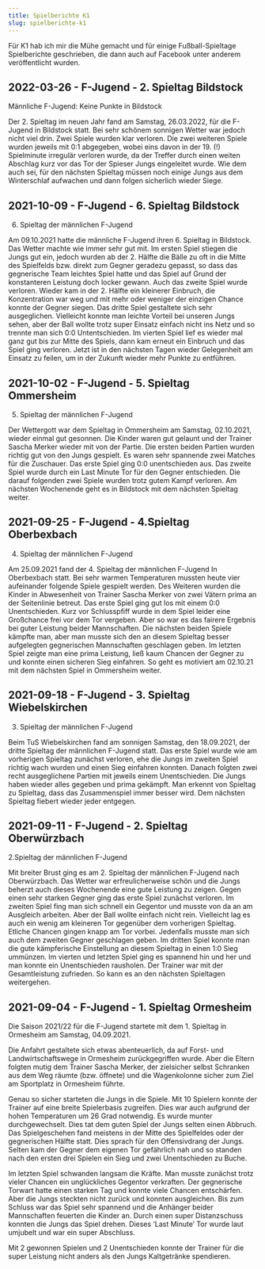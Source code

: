 ```yaml
---
title: Spielberichte K1
slug: spielberichte-k1
---
```


Für K1 hab ich mir die Mühe gemacht und für einige Fußball-Spieltage Spielberichte geschrieben, die dann auch auf Facebook unter anderem veröffentlicht wurden.

## 2022-03-26 - F-Jugend - 2. Spieltag Bildstock

Männliche F-Jugend: Keine Punkte in Bildstock

Der 2. Spieltag im neuen Jahr fand am Samstag, 26.03.2022, für die F-Jugend in Bildstock statt.
Bei sehr schönem sonnigen Wetter war jedoch nicht viel drin. Zwei Spiele wurden klar verloren. Die zwei weiteren Spiele wurden jeweils mit 0:1 abgegeben, wobei eins davon in der 19. (!) Spielminute irregulär verloren wurde, da der Treffer durch einen weiten Abschlag kurz vor das Tor der Spieser Jungs eingeleitet wurde. Wie dem auch sei, für den nächsten Spieltag müssen noch einige Jungs aus dem Winterschlaf aufwachen und dann folgen sicherlich wieder Siege.

## 2021-10-09 - F-Jugend - 6. Spieltag Bildstock

6. Spieltag der männlichen F-Jugend

Am 09.10.2021 hatte die männliche F-Jugend ihren 6. Spieltag in Bildstock. Das Wetter machte wie immer sehr gut mit. Im ersten Spiel stiegen die Jungs gut ein,
jedoch wurden ab der 2. Hälfte die Bälle zu oft in die Mitte des Spielfelds bzw. direkt zum Gegner geradezu gepasst, so dass das gegnerische Team leichtes Spiel
hatte und das Spiel auf Grund der konstanteren Leistung doch locker gewann. Auch das zweite Spiel wurde verloren. Wieder kam in der 2. Hälfte ein kleinerer
Einbruch, die Konzentration war weg und mit mehr oder weniger der einzigen Chance konnte der Gegner siegen. Das dritte Spiel gestaltete sich sehr ausgeglichen.
Vielleicht konnte man leichte Vorteil bei unseren Jungs sehen, aber der Ball wollte trotz super Einsatz einfach nicht ins Netz und so trennte man sich 0:0
Untentschieden. Im vierten Spiel lief es wieder mal ganz gut bis zur Mitte des Spiels, dann kam erneut ein Einbruch und das Spiel ging verloren. Jetzt ist in
den nächsten Tagen wieder Gelegenheit am Einsatz zu feilen, um in der Zukunft wieder mehr Punkte zu entführen.

## 2021-10-02 - F-Jugend - 5. Spieltag Ommersheim

5. Spieltag der männlichen F-Jugend

Der Wettergott war dem Spieltag in Ommersheim am Samstag, 02.10.2021, wieder einmal gut gesonnen. Die Kinder waren gut gelaunt und der  Trainer Sascha Merker
wieder mit von der Partie. Die ersten beiden Partien wurden richtig gut von den Jungs gespielt. Es waren sehr spannende zwei Matches für die Zuschauer. Das
erste Spiel ging 0:0 unentschieden aus. Das zweite Spiel wurde durch ein Last Minute Tor für den Gegner entschieden. Die darauf folgenden zwei Spiele wurden
trotz gutem Kampf verloren. Am nächsten Wochenende geht es in Bildstock mit dem nächsten Spieltag weiter.

## 2021-09-25 - F-Jugend - 4.Spieltag Oberbexbach

4. Spieltag der männlichen F-Jugend

Am 25.09.2021 fand der 4. Spieltag der männlichen F-Jugend In Oberbexbach statt. Bei sehr warmen Temperaturen mussten heute vier aufeinander folgende Spiele
gespielt werden. Des Weiteren wurden die  Kinder in Abwesenheit von Trainer Sascha Merker von zwei Vätern prima an der Seitenlinie betreut. Das erste Spiel
ging gut los mit einem 0:0 Unentschieden. Kurz vor Schlusspfiff wurde in  dem Spiel leider  eine Großchance frei  vor dem Tor vergeben. Aber so war  es das
fairere Ergebnis bei guter Leistung beider Mannschaften. Die nächsten beiden Spiele kämpfte man, aber man musste sich den an diesem Spieltag besser aufgelegten
gegnerischen Mannschaften geschlagen geben. Im letzten Spiel zeigte man eine prima Leistung, ließ kaum Chancen der Gegner zu und konnte einen sicheren Sieg
einfahren. So geht es motiviert am 02.10.21 mit dem nächsten Spiel in Ommersheim weiter.

## 2021-09-18 - F-Jugend - 3. Spieltag Wiebelskirchen

3. Spieltag der männlichen F-Jugend

Beim TuS  Wiebelskirchen fand am sonnigen Samstag, den 18.09.2021, der dritte Spieltag der  männlichen F-Jugend statt. Das erste Spiel wurde wie am vorherigen  Spieltag zunächst verloren, ehe die Jungs im zweiten Spiel richtig wach wurden und einen Sieg  einfahren konnten. Danach folgten zwei recht ausgeglichene Partien mit jeweils einem Unentschieden. Die Jungs haben wieder alles gegeben und prima gekämpft. Man  erkennt von  Spieltag zu Spieltag, dass das Zusammenspiel immer besser wird. Dem nächsten Spieltag fiebert wieder jeder entgegen.


## 2021-09-11 - F-Jugend - 2. Spieltag Oberwürzbach

2.Spieltag der männlichen F-Jugend

Mit breiter Brust ging es am 2. Spieltag der männlichen F-Jugend nach Oberwürzbach. Das Wetter war erfreulicherweise schön und  die Jungs beherzt  auch dieses Wochenende eine gute Leistung zu zeigen. Gegen einen sehr starken Gegner ging das erste Spiel zunächst verloren. Im zweiten Spiel fing man sich schnell ein Gegentor und musste von da an am Ausgleich arbeiten. Aber der Ball wollte einfach nicht rein. Vielleicht lag es auch ein wenig am kleineren Tor gegenüber dem vorherigen Spieltag. Etliche Chancen gingen knapp  am Tor vorbei. Jedenfalls musste man sich auch dem  zweiten Gegner geschlagen geben. Im dritten Spiel konnte man die gute kämpferische Einstellung an diesem Spieltag in einen 1:0 Sieg ummünzen. Im vierten und letzten Spiel ging es spannend hin und her und man konnte ein Unentschieden rausholen. Der Trainer war mit  der Gesamtleistung zufrieden. So kann es an  den nächsten Spieltagen weitergehen.


## 2021-09-04 - F-Jugend - 1. Spieltag Ormesheim

Die Saison 2021/22 für die F-Jugend startete mit dem 1. Spieltag in Ormesheim am Samstag, 04.09.2021.

Die Anfahrt gestaltete sich etwas abenteuerlich, da auf Forst- und Landwirtschaftswege in Ormesheim zurückgegriffen wurde. Aber die Eltern folgten mutig dem Trainer Sascha Merker, der zielsicher selbst Schranken aus dem Weg räumte (bzw. öffnete) und die Wagenkolonne sicher zum Ziel am Sportplatz in Ormesheim führte.

Genau so sicher starteten die Jungs in die Spiele. Mit 10 Spielern konnte der Trainer auf eine breite Spielerbasis zugreifen. Dies war auch aufgrund der hohen Temperaturen um 26 Grad  notwendig. Es wurde munter durchgewechselt. Dies tat dem guten Spiel der Jungs selten einen Abbruch. Das Spielgeschehen fand meistens in der Mitte des Spielfeldes oder  der gegnerischen Hälfte statt. Dies sprach für den Offensivdrang der Jungs. Selten kam der Gegner dem eigenen Tor gefährlich nah und so standen nach den ersten drei Spielen ein Sieg und zwei Unentschieden zu Buche.

Im letzten Spiel schwanden langsam die Kräfte. Man musste zunächst trotz vieler Chancen ein unglückliches Gegentor verkraften. Der gegnerische Torwart hatte einen starken Tag und konnte viele Chancen entschärfen. Aber die Jungs steckten nicht zurück und konnten  ausgleichen. Bis zum Schluss war das Spiel sehr spannend und die Anhänger beider Mannschaften feuerten die Kinder an. Durch einen super Distanzschuss  konnten die Jungs das Spiel drehen. Dieses ‘Last Minute’ Tor wurde laut umjubelt und war ein super Abschluss.

Mit 2 gewonnen Spielen und 2 Unentschieden konnte der Trainer für die super Leistung nicht  anders als den Jungs Kaltgetränke spendieren.

